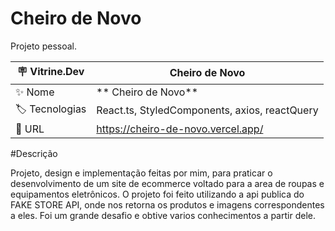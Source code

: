 
# Cheiro de Novo

Projeto pessoal.

| :placard: Vitrine.Dev | Cheiro de Novo |
| -------------  | --- |
| :sparkles: Nome        | ** Cheiro de Novo**
| :label: Tecnologias | React.ts, StyledComponents, axios, reactQuery
| :rocket: URL         | https://cheiro-de-novo.vercel.app/

#Descrição

Projeto, design e implementação feitas por mim, para praticar o desenvolvimento de um site de ecommerce voltado para a area de roupas e equipamentos eletrônicos. 
O projeto foi feito utilizando a api publica do FAKE STORE API, onde nos retorna os produtos e imagens correspondentes a eles. 
Foi um grande desafio e obtive varios conhecimentos a partir dele.
